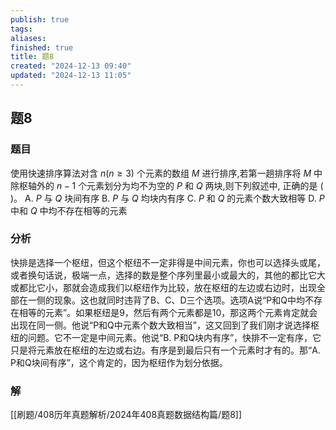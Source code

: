 ```yaml
---
publish: true
tags: 
aliases: 
finished: true
title: 题8
created: "2024-12-13 09:40"
updated: "2024-12-13 11:05"
---
```

## 题8
### 题目
使用快速排序算法对含 $n\left( {n \geq  3}\right)$ 个元素的数组 $M$ 进行排序,若第一趟排序将 $M$ 中除枢轴外的 $n - 1$ 个元素划分为均不为空的 $P$ 和 $Q$ 两块,则下列叙述中, 正确的是 ( )。
A. $P$ 与 $Q$ 块间有序
B. $P$ 与 $Q$ 均块内有序
C. $P$ 和 $Q$ 的元素个数大致相等
D. $P$ 中和 $Q$ 中均不存在相等的元素
### 分析

快排是选择一个枢纽，但这个枢纽不一定非得是中间元素，你也可以选择头或尾，或者换句话说，极端一点，选择的数是整个序列里最小或最大的，其他的都比它大或都比它小，那就会造成我们以枢纽作为比较，放在枢纽的左边或右边时，出现全部在一侧的现象。这也就同时违背了B、C、D三个选项。选项A说“P和Q中均不存在相等的元素”。如果枢纽是9，然后有两个元素都是10，那这两个元素肯定就会出现在同一侧。他说“P和Q中元素个数大致相当”，这又回到了我们刚才说选择枢纽的问题。它不一定是中间元素。他说“B. P和Q块内有序”，快排不一定有序，它只是将元素放在枢纽的左边或右边。有序是到最后只有一个元素时才有的。那“A. P和Q块间有序”，这个肯定的，因为枢纽作为划分依据。

### 解
[[刷题/408历年真题解析/2024年408真题数据结构篇/题8]]